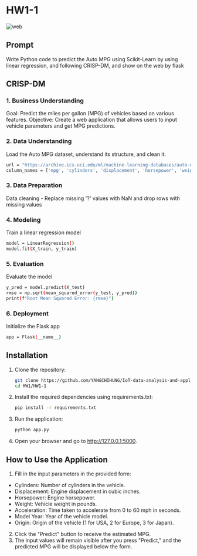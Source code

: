 # HW1-1

![web](/HW1/HW1-2/images/web.png)

## Prompt

Write Python code to predict the Auto MPG using Scikit-Learn by using linear regression, and following CRISP-DM, and show on the web by flask

## CRISP-DM

### 1. Business Understanding

Goal: Predict the miles per gallon (MPG) of vehicles based on various features.
Objective: Create a web application that allows users to input vehicle parameters and get MPG predictions.

### 2. Data Understanding

Load the Auto MPG dataset, understand its structure, and clean it.
```bash
url = "https://archive.ics.uci.edu/ml/machine-learning-databases/auto-mpg/auto-mpg.data"
column_names = ['mpg', 'cylinders', 'displacement', 'horsepower', 'weight', 'acceleration', 'model year', 'origin', 'car name']
```

### 3. Data Preparation

Data cleaning - Replace missing '?' values with NaN and drop rows with missing values

### 4. Modeling

Train a linear regression model
```bash
model = LinearRegression()
model.fit(X_train, y_train)
```

### 5. Evaluation

Evaluate the model
```bash
y_pred = model.predict(X_test)
rmse = np.sqrt(mean_squared_error(y_test, y_pred))
print(f"Root Mean Squared Error: {rmse}")
```

### 6. Deployment

Initialize the Flask app
```bash
app = Flask(__name__)
```

## Installation

1. Clone the repository:
    ```bash
    git clone https://github.com/YANGCHIHUNG/IoT-data-analysis-and-application.git
    cd HW1/HW1-1
    ```
2.  Install the required dependencies using requirements.txt:
    ```bash
    pip install -r requirements.txt
    ```
3. Run the application:
    ```bash
    python app.py
    ```
4. Open your browser and go to http://127.0.0.1:5000.

## How to Use the Application

1. Fill in the input parameters in the provided form:
* Cylinders: Number of cylinders in the vehicle.
* Displacement: Engine displacement in cubic inches.
* Horsepower: Engine horsepower.
* Weight: Vehicle weight in pounds.
* Acceleration: Time taken to accelerate from 0 to 60 mph in seconds.
* Model Year: Year of the vehicle model.
* Origin: Origin of the vehicle (1 for USA, 2 for Europe, 3 for Japan).
2. Click the "Predict" button to receive the estimated MPG.
3. The input values will remain visible after you press "Predict," and the predicted MPG will be displayed below the form.